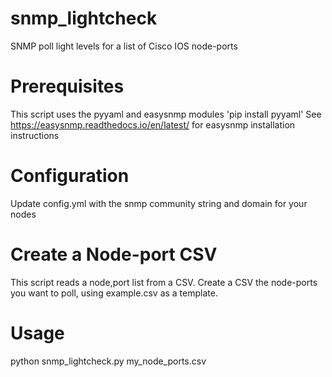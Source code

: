 # snmp_lightcheck
SNMP poll light levels for a list of Cisco IOS node-ports

# Prerequisites
This script uses the pyyaml and easysnmp modules
'pip install pyyaml'
See https://easysnmp.readthedocs.io/en/latest/ for easysnmp installation instructions

# Configuration
Update config.yml with the snmp community string and domain for your nodes

# Create a Node-port CSV
This script reads a node,port list from a CSV. Create a CSV the node-ports you want to poll, using example.csv as a template.

# Usage
python snmp_lightcheck.py my_node_ports.csv
